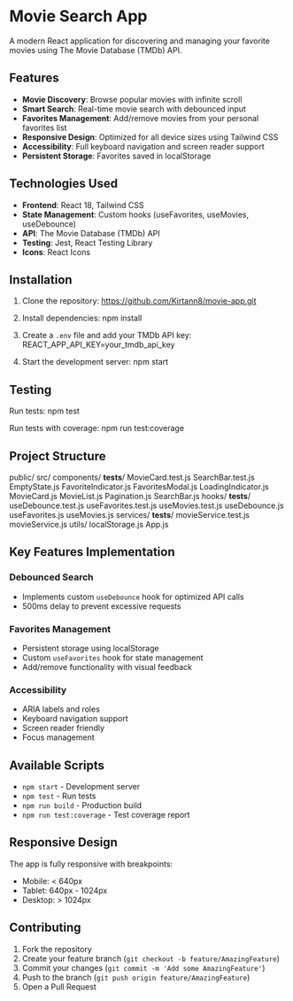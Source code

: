 #  Movie Search App

A modern React application for discovering and managing your favorite movies using The Movie Database (TMDb) API.

##  Features

- **Movie Discovery**: Browse popular movies with infinite scroll
- **Smart Search**: Real-time movie search with debounced input
- **Favorites Management**: Add/remove movies from your personal favorites list
- **Responsive Design**: Optimized for all device sizes using Tailwind CSS
- **Accessibility**: Full keyboard navigation and screen reader support
- **Persistent Storage**: Favorites saved in localStorage

## Technologies Used

- **Frontend**: React 18, Tailwind CSS
- **State Management**: Custom hooks (useFavorites, useMovies, useDebounce)
- **API**: The Movie Database (TMDb) API
- **Testing**: Jest, React Testing Library
- **Icons**: React Icons

##  Installation

1. Clone the repository:
https://github.com/Kirtann8/movie-app.git


2. Install dependencies:
npm install


3. Create a `.env` file and add your TMDb API key:
REACT_APP_API_KEY=your_tmdb_api_key


4. Start the development server:
npm start


## Testing
Run tests: 
npm test


Run tests with coverage:
npm run test:coverage


##  Project Structure

public/
src/
  components/
    __tests__/
      MovieCard.test.js
      SearchBar.test.js
    EmptyState.js
    FavoriteIndicator.js
    FavoritesModal.js
    LoadingIndicator.js
    MovieCard.js
    MovieList.js
    Pagination.js
    SearchBar.js
  hooks/
    __tests__/
      useDebounce.test.js
      useFavorites.test.js
      useMovies.test.js
    useDebounce.js
    useFavorites.js
    useMovies.js
  services/
    __tests__/
      movieService.test.js
    movieService.js
  utils/
    localStorage.js
  App.js




## Key Features Implementation

### Debounced Search
- Implements custom `useDebounce` hook for optimized API calls
- 500ms delay to prevent excessive requests

### Favorites Management
- Persistent storage using localStorage
- Custom `useFavorites` hook for state management
- Add/remove functionality with visual feedback

### Accessibility
- ARIA labels and roles
- Keyboard navigation support
- Screen reader friendly
- Focus management

##  Available Scripts

- `npm start` - Development server
- `npm test` - Run tests
- `npm run build` - Production build
- `npm run test:coverage` - Test coverage report

##  Responsive Design

The app is fully responsive with breakpoints:
- Mobile: < 640px
- Tablet: 640px - 1024px  
- Desktop: > 1024px

##  Contributing

1. Fork the repository
2. Create your feature branch (`git checkout -b feature/AmazingFeature`)
3. Commit your changes (`git commit -m 'Add some AmazingFeature'`)
4. Push to the branch (`git push origin feature/AmazingFeature`)
5. Open a Pull Request